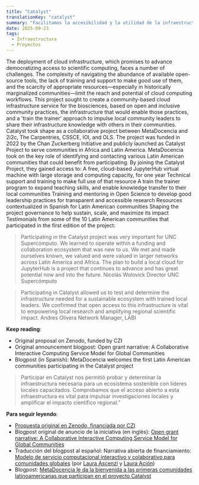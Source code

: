 ```yaml
---
title: "Catalyst"
translationKey: "catalyst"
summary: "Facilitamos la accesibilidad y la utilidad de la infraestructura en la nube para comunidades globales."
date: 2025-09-23
tags:
  - Infraestructura
  - Proyectos
---
```


The deployment of cloud infrastructure, which promises to advance democratizing access to scientific computing, faces a number of challenges. The complexity of navigating the abundance of available open-source tools, the lack of training and support to make good use of them, and the scarcity of appropriate resources—especially in historically marginalized communities—limit the reach and potential of cloud computing workflows.
This project sought to create a community-based cloud infrastructure service for the biosciences, based on open and inclusive community practices, the infrastructure that would enable those practices, and a 'train the trainer' approach to impulse local community leaders to share their infrastructure knowledge with others in their communities.
Catalyst took shape as a collaborative project between MetaDocencia and 2i2c, The Carpentries, CSSCE, IOI, and OLS. The project was funded in 2022 by the Chan Zuckerberg Initiative and publicly launched as Catalyst Project to serve communities in Africa and Latin America.
MetaDocencia took on the key role of identifying and contacting various Latin American communities that could benefit from participating. By joining the Catalyst Project, they gained access to:
A free, cloud-based JupyterHub virtual machine with large storage and computing capacity, for one year
Technical support and training to make full use of that resource
A train the trainer program to expand teaching skills, and enable knowledge transfer to their local communities
Training and mentoring in Open Science to develop good leadership practices for transparent and accessible research
Resources contextualized in Spanish for Latin American communities
Shaping the project governance to help sustain, scale, and maximize its impact
Testimonials from some of the 10 Latin American communities that participated in the first edition of the project:

> Participating in the Catalyst project was very important for UNC Supercómputo. We learned to operate within a funding and collaboration ecosystem that was new to us. We met and made ourselves known, we valued and were valued in larger networks across Latin America and Africa. The plan to build a local cloud for JupyterHub is a project that continues to advance and has great potential now and into the future.
Nicolás Wolovick
Director UNC Supercómputo

> Participating in Catalyst allowed us to test and determine the infrastructure needed for a sustainable ecosystem with trained local leaders. We confirmed that open access to this infrastructure is vital to empowering local research and amplifying regional scientific impact.
Andres Olivera
Network Manager, LABI

**Keep reading**:
* Original proposal on Zenodo, funded by CZI
* Original announcement blogpost: Open grant narrative: A Collaborative Interactive Computing Service Model for Global Communities
* Blogpost (in Spanish): MetaDocencia welcomes the first Latin American communities participating in the Catalyst project

> Participar en Catalyst nos permitió probar y determinar la infraestructura necesaria para un ecosistema sostenible con líderes locales capacitados. Comprobamos que el acceso abierto a esta infraestructura es vital para impulsar investigaciones locales y amplificar el impacto científico regional."


**Para seguir leyendo**:
* [Propuesta original en Zenodo, financiada por CZI](https://doi.org/10.5281/zenodo.7025287)
* Blogpost original de anuncio de la iniciativa (en inglés): [Open grant narrative: A Collaborative Interactive Computing Service Model for Global Communities](https://2i2c.org/blog/2022/czi-global-communities-proposal/) 
* Traducción del blogpost al español: Narrativa abierta de financiamiento: [Modelo de servicio computacional interactivo y colaborativo para comunidades globales](https://www.metadocencia.org/post/narrativafinanciamiento/) (por [Laura Ascenzi](https://www.metadocencia.org/authors/laurel/) y [Laura Ación](https://www.metadocencia.org/authors/lacion/))
* Blogpost: [MetaDocencia le da la bienvenida a las primeras comunidades latinoamericanas que participan en el proyecto Catalyst](https://www.metadocencia.org/post/20231215-comunidadescatalyst/)

